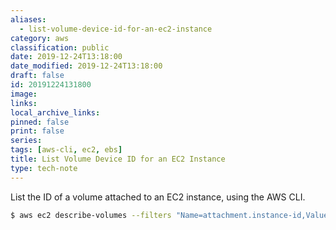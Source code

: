 ```yaml
---
aliases:
  - list-volume-device-id-for-an-ec2-instance
category: aws
classification: public
date: 2019-12-24T13:18:00
date_modified: 2019-12-24T13:18:00
draft: false
id: 20191224131800
image: 
links: 
local_archive_links: 
pinned: false
print: false
series: 
tags: [aws-cli, ec2, ebs]
title: List Volume Device ID for an EC2 Instance
type: tech-note
---
```


List the ID of a volume attached to an EC2 instance, using the AWS CLI.

``` sh
$ aws ec2 describe-volumes --filters "Name=attachment.instance-id,Values=<instance-id>" --query "Volumes[].Attachments[].{DeviceName:Device}" --region <region> --output text
```

